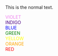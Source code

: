 <!--
    > TITLE
        >> Indent (Tab)

    > PURPOSE
        >> To create a tab space (single or multiple) before any text entity.

    > THEORY
        >> '&nbsp;' is used before any text entity to create a tab space.
-->

This is the normal text.

<font color="violet">VIOLET</font>  
<font color="indigo">INDIGO</font>  
<font color="blue">BLUE</font>  
<font color="green">GREEN</font>  
<font color="yellow">YELLOW</font>  
<font color="orange">ORANGE</font>  
<font color="red">RED</font>
